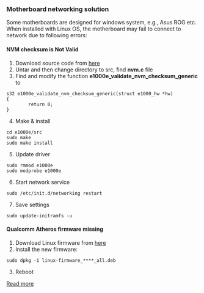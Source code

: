 ### Motherboard networking solution 

Some motherboards are designed for windows system, e.g., Asus ROG etc. When installed with Linux OS, the motherboard may fail to connect to network due to following errors:

#### NVM checksum is Not Valid
1. Download source code from [here](https://downloadcenter.intel.com/download/15817/-PCI-E-Linux-)
2. Untar and then change directory to src, find **nvm.c** file
3. Find and modify the function **e1000e_validate_nvm_checksum_generic** to 
```
s32 e1000e_validate_nvm_checksum_generic(struct e1000_hw *hw)
{
        return 0;
}
```
4. Make & install
```
cd e1000e/src
sudo make
sudo make install
```
5. Update driver
```
sudo rmmod e1000e
sudo modprobe e1000e
```
6. Start network service
```
sudo /etc/init.d/networking restart
```
7. Save settings
```
sudo update-initramfs -u
```

#### Qualcomm Atheros firmware missing
1. Download Linux firmware from [here](https://launchpad.net/ubuntu/xenial/+package/linux-firmware)
2. Install the new firmware:
```
sudo dpkg -i linux-firmware_****_all.deb
```
3. Reboot

[Read more](https://askubuntu.com/questions/607707/ath10k-installation)
